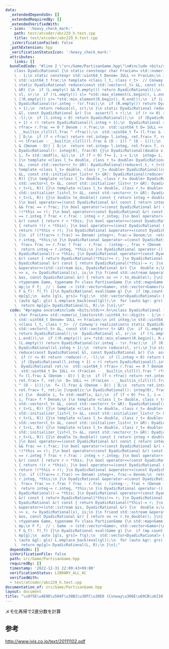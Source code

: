 ```yaml
---
data:
  _extendedDependsOn: []
  _extendedRequiredBy: []
  _extendedVerifiedWith:
  - icon: ':heavy_check_mark:'
    path: test/atcoder/abc229_h.test.cpp
    title: test/atcoder/abc229_h.test.cpp
  _isVerificationFailed: false
  _pathExtension: hpp
  _verificationStatusIcon: ':heavy_check_mark:'
  attributes:
    links: []
  bundledCode: "#line 2 \"src/Game/PartisanGame.hpp\"\n#include <bits/stdc++.h>\n\
    class DyadicRational {\n static constexpr char FracLen= std::numeric_limits<std::uint64_t>::digits\
    \ - 1;\n static constexpr std::uint64_t Denom= 1ULL << FracLen;\n int integ;\n\
    \ std::uint64_t frac;\n template <class l_t, class r_t>  // Conway's realization\n\
    \ static DyadicRational reduce(const std::vector<l_t> &L, const std::vector<r_t>\
    \ &R) {\n  if (L.empty() && R.empty()) return DyadicRational();\n  DyadicRational\
    \ sl, sr;\n  if (!L.empty()) sl= *std::max_element(L.begin(), L.end());\n  if\
    \ (!R.empty()) sr= *std::min_element(R.begin(), R.end());\n  if (L.empty()) return\
    \ DyadicRational(sr.integ - !sr.frac);\n  if (R.empty()) return DyadicRational(sl.integ\
    \ + 1);\n  return reduce(sl, sr);\n }\n static DyadicRational reduce(const DyadicRational\
    \ &l, const DyadicRational &r) {\n  assert(l < r);\n  if (r <= 0) return -reduce(-r,\
    \ -l);\n  if (l.integ < 0) return DyadicRational();\n  if (DyadicRational(l.integ\
    \ + 1) < r) return DyadicRational(l.integ + 1);\n  DyadicRational ret;\n  std::uint64_t\
    \ rfrac= r.frac == 0 ? Denom : r.frac;\n  std::uint64_t D= 1ULL << (FracLen -\
    \ __builtin_clzll(l.frac ^ rfrac));\n  std::uint64_t f= (l.frac & (Denom - D))\
    \ | D;\n  if (f < rfrac) return ret.integ= l.integ, ret.frac= f, ret;\n  D= 1ULL\
    \ << (FracLen - __builtin_clzll((l.frac & (D - 1)) ^ (D - 1)));\n  f= (l.frac\
    \ & (Denom - D)) | D;\n  return ret.integ= l.integ, ret.frac= f, ret;\n }\npublic:\n\
    \ DyadicRational(): integ(0), frac(0) {}\n DyadicRational(double x) {\n  double\
    \ i, f= std::modf(x, &i);\n  if (f < 0) f+= 1, i-= 1;\n  integ= i, frac= f * Denom;\n\
    \ }\n template <class l_t= double, class r_t= double> DyadicRational(const std::vector<l_t>\
    \ &L, const std::vector<r_t> &R): DyadicRational(reduce<l_t, r_t>(L, R)) {}\n\
    \ template <class l_t= double, class r_t= double> DyadicRational(const std::initializer_list<l_t>\
    \ &L, const std::initializer_list<r_t> &R): DyadicRational(reduce<l_t, r_t>(L,\
    \ R)) {}\n template <class l_t= double, class r_t= double> DyadicRational(const\
    \ std::vector<l_t> &L, const std::initializer_list<r_t> &R): DyadicRational(reduce<l_t,\
    \ r_t>(L, R)) {}\n template <class l_t= double, class r_t= double> DyadicRational(const\
    \ std::initializer_list<l_t> &L, const std::vector<r_t> &R): DyadicRational(reduce<l_t,\
    \ r_t>(L, R)) {}\n double to_double() const { return integ + double(frac) / Denom;\
    \ }\n bool operator==(const DyadicRational &r) const { return integ == r.integ\
    \ && frac == r.frac; }\n bool operator!=(const DyadicRational &r) const { return\
    \ !(*this == r); }\n bool operator<(const DyadicRational &r) const { return integ\
    \ == r.integ ? frac < r.frac : integ < r.integ; }\n bool operator>(const DyadicRational\
    \ &r) const { return r < *this; }\n bool operator<=(const DyadicRational &r) const\
    \ { return !(r < *this); }\n bool operator>=(const DyadicRational &r) const {\
    \ return !(*this < r); }\n DyadicRational &operator+=(const DyadicRational &r)\
    \ {\n  if ((frac+= r.frac) >= Denom) integ++, frac-= Denom;\n  return integ+=\
    \ r.integ, *this;\n }\n DyadicRational &operator-=(const DyadicRational &r) {\n\
    \  frac= frac >= r.frac ? frac - r.frac : (integ--, frac + (Denom - r.frac));\n\
    \  return integ-= r.integ, *this;\n }\n DyadicRational operator-() const { return\
    \ DyadicRational()-= *this; }\n DyadicRational operator+(const DyadicRational\
    \ &r) const { return DyadicRational(*this)+= r; }\n DyadicRational operator-(const\
    \ DyadicRational &r) const { return DyadicRational(*this)-= r; }\n friend std::istream\
    \ &operator>>(std::istream &is, DyadicRational &r) {\n  double x;\n  return is\
    \ >> x, r= DyadicRational(x), is;\n }\n friend std::ostream &operator<<(std::ostream\
    \ &os, const DyadicRational &r) { return os << r.to_double(); }\n};\ntemplate\
    \ <typename Game, typename F> class PartisanGame {\n std::map<Game, DyadicRational>\
    \ mp;\n F f;  // : Game -> (std::vector<Game>, std::vector<Game>)\npublic:\n PartisanGame(const\
    \ F &_f): f(_f) {}\n DyadicRational eval(Game g) {\n  if (mp.count(g)) return\
    \ mp[g];\n  auto [gls, grs]= f(g);\n  std::vector<DyadicRational> L, R;\n  for\
    \ (auto &gl: gls) L.emplace_back(eval(gl));\n  for (auto &gr: grs) R.emplace_back(eval(gr));\n\
    \  return mp[g]= DyadicRational(L, R);\n }\n};\n"
  code: "#pragma once\n#include <bits/stdc++.h>\nclass DyadicRational {\n static constexpr\
    \ char FracLen= std::numeric_limits<std::uint64_t>::digits - 1;\n static constexpr\
    \ std::uint64_t Denom= 1ULL << FracLen;\n int integ;\n std::uint64_t frac;\n template\
    \ <class l_t, class r_t>  // Conway's realization\n static DyadicRational reduce(const\
    \ std::vector<l_t> &L, const std::vector<r_t> &R) {\n  if (L.empty() && R.empty())\
    \ return DyadicRational();\n  DyadicRational sl, sr;\n  if (!L.empty()) sl= *std::max_element(L.begin(),\
    \ L.end());\n  if (!R.empty()) sr= *std::min_element(R.begin(), R.end());\n  if\
    \ (L.empty()) return DyadicRational(sr.integ - !sr.frac);\n  if (R.empty()) return\
    \ DyadicRational(sl.integ + 1);\n  return reduce(sl, sr);\n }\n static DyadicRational\
    \ reduce(const DyadicRational &l, const DyadicRational &r) {\n  assert(l < r);\n\
    \  if (r <= 0) return -reduce(-r, -l);\n  if (l.integ < 0) return DyadicRational();\n\
    \  if (DyadicRational(l.integ + 1) < r) return DyadicRational(l.integ + 1);\n\
    \  DyadicRational ret;\n  std::uint64_t rfrac= r.frac == 0 ? Denom : r.frac;\n\
    \  std::uint64_t D= 1ULL << (FracLen - __builtin_clzll(l.frac ^ rfrac));\n  std::uint64_t\
    \ f= (l.frac & (Denom - D)) | D;\n  if (f < rfrac) return ret.integ= l.integ,\
    \ ret.frac= f, ret;\n  D= 1ULL << (FracLen - __builtin_clzll((l.frac & (D - 1))\
    \ ^ (D - 1)));\n  f= (l.frac & (Denom - D)) | D;\n  return ret.integ= l.integ,\
    \ ret.frac= f, ret;\n }\npublic:\n DyadicRational(): integ(0), frac(0) {}\n DyadicRational(double\
    \ x) {\n  double i, f= std::modf(x, &i);\n  if (f < 0) f+= 1, i-= 1;\n  integ=\
    \ i, frac= f * Denom;\n }\n template <class l_t= double, class r_t= double> DyadicRational(const\
    \ std::vector<l_t> &L, const std::vector<r_t> &R): DyadicRational(reduce<l_t,\
    \ r_t>(L, R)) {}\n template <class l_t= double, class r_t= double> DyadicRational(const\
    \ std::initializer_list<l_t> &L, const std::initializer_list<r_t> &R): DyadicRational(reduce<l_t,\
    \ r_t>(L, R)) {}\n template <class l_t= double, class r_t= double> DyadicRational(const\
    \ std::vector<l_t> &L, const std::initializer_list<r_t> &R): DyadicRational(reduce<l_t,\
    \ r_t>(L, R)) {}\n template <class l_t= double, class r_t= double> DyadicRational(const\
    \ std::initializer_list<l_t> &L, const std::vector<r_t> &R): DyadicRational(reduce<l_t,\
    \ r_t>(L, R)) {}\n double to_double() const { return integ + double(frac) / Denom;\
    \ }\n bool operator==(const DyadicRational &r) const { return integ == r.integ\
    \ && frac == r.frac; }\n bool operator!=(const DyadicRational &r) const { return\
    \ !(*this == r); }\n bool operator<(const DyadicRational &r) const { return integ\
    \ == r.integ ? frac < r.frac : integ < r.integ; }\n bool operator>(const DyadicRational\
    \ &r) const { return r < *this; }\n bool operator<=(const DyadicRational &r) const\
    \ { return !(r < *this); }\n bool operator>=(const DyadicRational &r) const {\
    \ return !(*this < r); }\n DyadicRational &operator+=(const DyadicRational &r)\
    \ {\n  if ((frac+= r.frac) >= Denom) integ++, frac-= Denom;\n  return integ+=\
    \ r.integ, *this;\n }\n DyadicRational &operator-=(const DyadicRational &r) {\n\
    \  frac= frac >= r.frac ? frac - r.frac : (integ--, frac + (Denom - r.frac));\n\
    \  return integ-= r.integ, *this;\n }\n DyadicRational operator-() const { return\
    \ DyadicRational()-= *this; }\n DyadicRational operator+(const DyadicRational\
    \ &r) const { return DyadicRational(*this)+= r; }\n DyadicRational operator-(const\
    \ DyadicRational &r) const { return DyadicRational(*this)-= r; }\n friend std::istream\
    \ &operator>>(std::istream &is, DyadicRational &r) {\n  double x;\n  return is\
    \ >> x, r= DyadicRational(x), is;\n }\n friend std::ostream &operator<<(std::ostream\
    \ &os, const DyadicRational &r) { return os << r.to_double(); }\n};\ntemplate\
    \ <typename Game, typename F> class PartisanGame {\n std::map<Game, DyadicRational>\
    \ mp;\n F f;  // : Game -> (std::vector<Game>, std::vector<Game>)\npublic:\n PartisanGame(const\
    \ F &_f): f(_f) {}\n DyadicRational eval(Game g) {\n  if (mp.count(g)) return\
    \ mp[g];\n  auto [gls, grs]= f(g);\n  std::vector<DyadicRational> L, R;\n  for\
    \ (auto &gl: gls) L.emplace_back(eval(gl));\n  for (auto &gr: grs) R.emplace_back(eval(gr));\n\
    \  return mp[g]= DyadicRational(L, R);\n }\n};"
  dependsOn: []
  isVerificationFile: false
  path: src/Game/PartisanGame.hpp
  requiredBy: []
  timestamp: '2022-12-31 22:09:43+09:00'
  verificationStatus: LIBRARY_ALL_AC
  verifiedWith:
  - test/atcoder/abc229_h.test.cpp
documentation_of: src/Game/PartisanGame.hpp
layout: document
title: "\u975E\u4E0D\u504F\u30B2\u30FC\u30E0 (Conway\u306E\u69CB\u6210)"
---
```

メモ化再帰で2進分数を計算
## 参考
http://www.ivis.co.jp/text/20111102.pdf